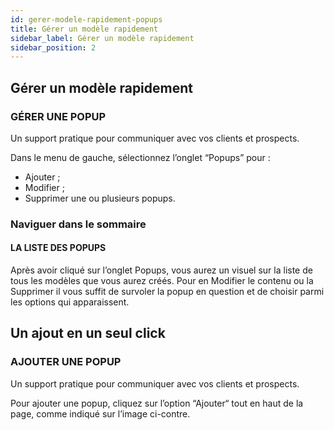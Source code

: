 ```yaml
---
id: gerer-modele-rapidement-popups
title: Gérer un modèle rapidement
sidebar_label: Gérer un modèle rapidement
sidebar_position: 2
---
```


## Gérer un modèle rapidement

### GÉRER UNE POPUP

Un support pratique pour communiquer avec vos clients et prospects.

Dans le menu de gauche, sélectionnez l’onglet “Popups” pour :

- Ajouter ;
- Modifier ;
- Supprimer une ou plusieurs popups.

### Naviguer dans le sommaire

#### LA LISTE DES POPUPS

Après avoir cliqué sur l’onglet Popups, vous aurez un visuel sur la liste de tous les modèles que vous aurez créés. Pour en Modifier le contenu ou la Supprimer il vous suffit de survoler la popup en question et de choisir parmi les options qui apparaissent.

## Un ajout en un seul click

### AJOUTER UNE POPUP

Un support pratique pour communiquer avec vos clients et prospects.

Pour ajouter une popup, cliquez sur l’option “Ajouter“ tout en haut de la page, comme indiqué sur l’image ci-contre.

